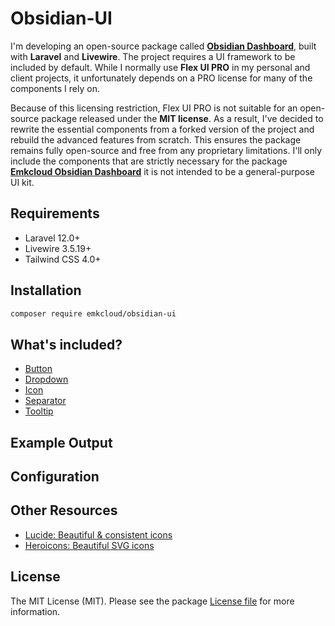 # Obsidian-UI

I'm developing an open-source package called [**Obsidian Dashboard**](https://github.com/emkcloud/obsidian-dashboard), built with **Laravel** and **Livewire**. The project requires a UI framework to be included by default. While I normally use **Flex UI PRO** in my personal and client projects, it unfortunately depends on a PRO license for many of the components I rely on.

Because of this licensing restriction, Flex UI PRO is not suitable for an open-source package released under the **MIT license**. As a result, I've decided to rewrite the essential components from a forked version of the project and rebuild the advanced features from scratch. This ensures the package remains fully open-source and free from any proprietary limitations. I'll only include the components that are strictly necessary for the package [**Emkcloud Obsidian Dashboard**](https://github.com/emkcloud/obsidian-dashboard) it is not intended to be a general-purpose UI kit.

## Requirements

* Laravel 12.0+
* Livewire 3.5.19+
* Tailwind CSS 4.0+

## Installation

```bash
composer require emkcloud/obsidian-ui
```

## What's included?

* [Button](docs/contents/button.md)
* [Dropdown](docs/contents/dropdown.md)
* [Icon](docs/contents/icon.md)
* [Separator](docs/contents/separator.md)
* [Tooltip](docs/contents/tooltip.md)

## Example Output

## Configuration

## Other Resources

* [Lucide: Beautiful & consistent icons](https://lucide.dev/)
* [Heroicons: Beautiful SVG icons](https://heroicons.com/)

## License

The MIT License (MIT). Please see the package [License file](LICENSE) for more information.